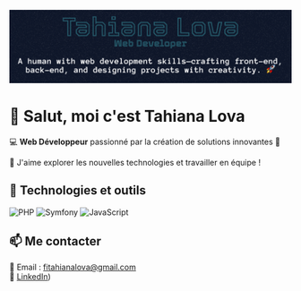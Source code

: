 [![Bannière](https://raw.githubusercontent.com/Mukkun007/PORTFOLIO-LOVA/main/public/images/Banner.png)](https://portfolio-lova.vercel.app/)

# 👋 Salut, moi c'est Tahiana Lova

💻 **Web Développeur** passionné par la création de solutions innovantes 🚀  

🧩 J'aime explorer les nouvelles technologies et travailler en équipe !  

## 🔧 Technologies et outils  

![PHP](https://img.shields.io/badge/PHP-8.1-blue.svg)
![Symfony](https://img.shields.io/badge/Symfony-6.4-black.svg)
![JavaScript](https://img.shields.io/badge/JavaScript-F7DF1E?logo=javascript&logoColor=black)

## 📫 Me contacter  
📧 Email : [fitahianalova@gmail.com](fitahianalova@gmail.com)  
🔗 [LinkedIn](https://www.linkedin.com/in/fitahiana-lova-andrianomenjanahary-676509273/))  

